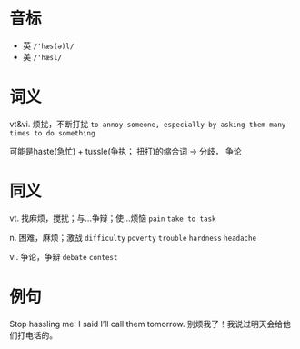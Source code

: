 # 音标

- 英 `/'hæs(ə)l/`
- 美 `/'hæsl/`

# 词义

vt&vi. 烦扰，不断打扰
`to annoy someone, especially by asking them many times to do something`



可能是haste(急忙) + tussle(争执； 扭打)的缩合词 → 分歧， 争论

# 同义

vt. 找麻烦，搅扰；与…争辩；使…烦恼
`pain` `take to task`

n. 困难，麻烦；激战
`difficulty` `poverty` `trouble` `hardness` `headache`

vi. 争论，争辩
`debate` `contest`

# 例句

Stop hassling me! I said I’ll call them tomorrow.
别烦我了！我说过明天会给他们打电话的。


